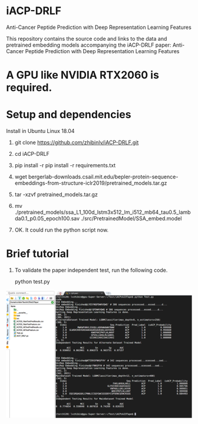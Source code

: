 # iACP-DRLF
Anti-Cancer Peptide Prediction with Deep Representation Learning Features

This repository contains the source code and links to the data and pretrained embedding models accompanying the iACP-DRLF paper: Anti-Cancer Peptide Prediction with Deep Representation Learning Features

# A GPU like NVIDIA RTX2060 is required.

# Setup and dependencies

Install in Ubuntu Linux 18.04


1. git clone https://github.com/zhibinlv/iACP-DRLF.git 

2. cd iACP-DRLF

3. pip install -r pip install -r requirements.txt

4. wget bergerlab-downloads.csail.mit.edu/bepler-protein-sequence-embeddings-from-structure-iclr2019/pretrained_models.tar.gz

5. tar -xzvf pretrained_models.tar.gz

6. mv ./pretrained_models/ssa_L1_100d_lstm3x512_lm_i512_mb64_tau0.5_lambda0.1_p0.05_epoch100.sav ./src/PretrainedModel/SSA_embed.model

7. OK. It could run the python script now.

# Brief tutorial

1. To validate the paper independent test, run the following code.

   python test.py
   
  ![image](https://github.com/zhibinlv/iACP-DRLF/blob/main/img/Test01.PNG)
 
